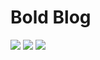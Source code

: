 # Bold Blog

<img src="https://imgur.com/yzWOfWw.png"/>

<img src="https://imgur.com/ks7gjfQ.png"/>

<img src="https://imgur.com/g4s9cWU.png"/>

